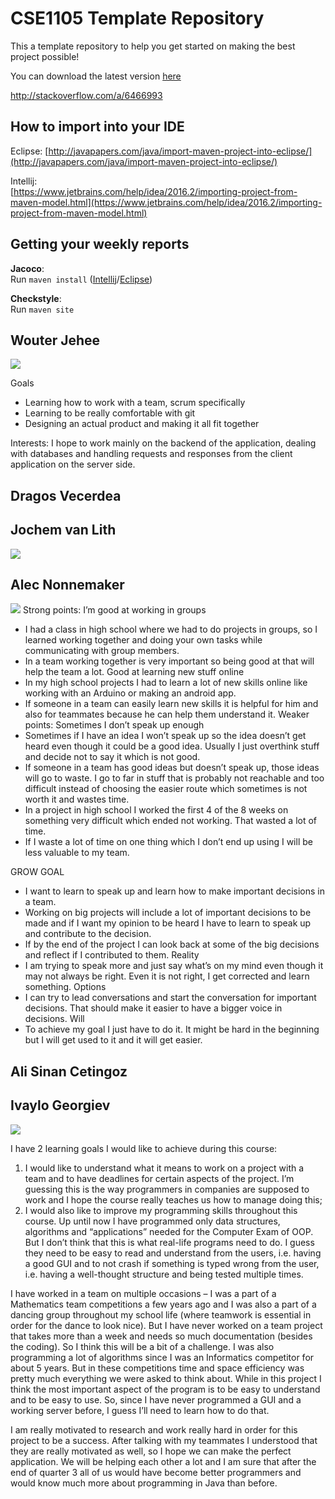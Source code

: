 # CSE1105 Template Repository

This a template repository to help you get started on making the best project possible!

You can download the latest version [here](https://github.com/SERG-Delft/TI1216/releases)

http://stackoverflow.com/a/6466993

## How to import into your IDE

Eclipse:
[http://javapapers.com/java/import-maven-project-into-eclipse/](http://javapapers.com/java/import-maven-project-into-eclipse/)

Intellij:  
[https://www.jetbrains.com/help/idea/2016.2/importing-project-from-maven-model.html](https://www.jetbrains.com/help/idea/2016.2/importing-project-from-maven-model.html)

## Getting your weekly reports

**Jacoco**:  
Run `maven install` ([Intellij](https://www.jetbrains.com/help/idea/2016.3/getting-started-with-maven.html#execute_maven_goal)/[Eclipse](http://imgur.com/a/6q7pV))

**Checkstyle**:  
Run `maven site`

## Wouter Jehee

![](https://imgur.com/a/pNEACla)

Goals
- Learning how to work with a team, scrum specifically
- Learning to be really comfortable with git
- Designing an actual product and making it all fit together

Interests:
I hope to work mainly on the backend of the application,
dealing with databases and handling requests and responses
from the client application on the server side.

## Dragos Vecerdea

## Jochem van Lith
![](https://imgur.com/hPWq14Y)

## Alec Nonnemaker
![](https://imgur.com/a/fPqRwGY)
Strong points:
I’m good at working in groups
-	I had a class in high school where we had to do projects in groups, so I learned working together and doing your own tasks while communicating with group members.
-	In a team working together is very important so being good at that will help the team a lot.
Good at learning new stuff online
-	In my high school projects I had to learn a lot of new skills online like working with an Arduino or making an android app.
-	If someone in a team can easily learn new skills it is helpful for him and also for teammates because he can help them understand it.
Weaker points:
Sometimes I don’t speak up enough
-	Sometimes if I have an idea I won’t speak up so the idea doesn’t get heard even though it could be a good idea. Usually I just overthink stuff and decide not to say it which is not good.
-	If someone in a team has good ideas but doesn’t speak up, those ideas will go to waste.
I go to far in stuff that is probably not reachable and too difficult instead of choosing the easier route which sometimes is not worth it and wastes time.
-	In a project in high school I worked the first 4 of the 8 weeks on something very difficult which ended not working. That wasted a lot of time.
-	If I waste a lot of time on one thing which I don’t end up using I will be less valuable to my team.

GROW
GOAL
-	I want to learn to speak up and learn how to make important decisions in a team.
-	Working on big projects will include a lot of important decisions to be made and if I want my opinion to be heard I have to learn to speak up and contribute to the decision.
-	If by the end of the project I can look back at some of the big decisions and reflect if I contributed to them.
Reality
-	I am trying to speak more and just say what’s on my mind even though it may not always be right. Even it is not right, I get corrected and learn something.
Options
-	I can try to lead conversations and start the conversation for important decisions. That should make it easier to have a bigger voice in decisions.
Will
-	To achieve my goal I just have to do it. It might be hard in the beginning but I will get used to it and it will get easier.

## Ali Sinan Cetingoz

## Ivaylo Georgiev
![](https://imgur.com/a/BFXy5Vg)

I have 2 learning goals I would like to achieve during this course:
1.	I would like to understand what it means to work on a project with a team and to have deadlines for certain aspects of the project. I’m guessing this is the way programmers in companies are supposed to work and I hope the course really teaches us how to manage doing this;
2.	I would also like to improve my programming skills throughout this course. Up until now I have programmed only data structures, algorithms and “applications” needed for the Computer Exam of OOP. But I don’t think that this is what real-life programs need to do. I guess they need to be easy to read and understand from the users, i.e. having a good GUI and to not crash if something is typed wrong from the user, i.e. having a well-thought structure and being tested multiple times.

I have worked in a team on multiple occasions – I was a part of a Mathematics team competitions a few years ago and I was also a part of a dancing group throughout my school life (where teamwork is essential in order for the dance to look nice). But I have never worked on a team project that takes more than a week and needs so much documentation (besides the coding). So I think this will be a bit of a challenge.
I was also programming a lot of algorithms since I was an Informatics competitor for about 5 years. But in these competitions time and space efficiency was pretty much everything we were asked to think about. While in this project I think the most important aspect of the program is to be easy to understand and to be easy to use. So, since I have never programmed a GUI and a working server before, I guess I’ll need to learn how to do that.

I am really motivated to research and work really hard in order for this project to be a success. After talking with my teammates I understood that they are really motivated as well, so I hope we can make the perfect application. We will be helping each other a lot and I am sure that after the end of quarter 3 all of us would have become better programmers and would know much more about programming in Java than before.
